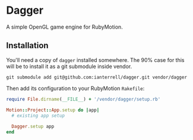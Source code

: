 # Dagger

A simple OpenGL game engine for RubyMotion.

## Installation

You'll need a copy of `dagger` installed somewhere. The 90% case for this will be to install it as a git submodule inside vendor.

```
git submodule add git@github.com:ianterrell/dagger.git vendor/dagger
```

Then add its configuration to your RubyMotion `Rakefile`:

```ruby
require File.dirname(__FILE__) + '/vendor/dagger/setup.rb'

Motion::Project::App.setup do |app|
  # existing app setup
  
  Dagger.setup app
end
```